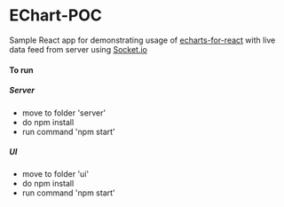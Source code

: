 # EChart-POC


Sample React app for demonstrating usage of [echarts-for-react](https://github.com/hustcc/echarts-for-react) with live data feed from server using [Socket.io](socket.io)

#### To run

##### Server
- move to folder 'server'
- do npm install
- run command 'npm start'

##### UI
- move to folder 'ui'
- do npm install
- run command 'npm start'
